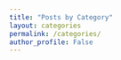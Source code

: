 ```yaml
---
title: "Posts by Category"
layout: categories
permalink: /categories/
author_profile: False
---
```

